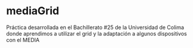 # mediaGrid
Práctica desarrollada en el Bachillerato #25 de la Universidad de Colima donde aprendimos a utilizar el grid y la adaptación a algunos dispositivos con el MEDIA
